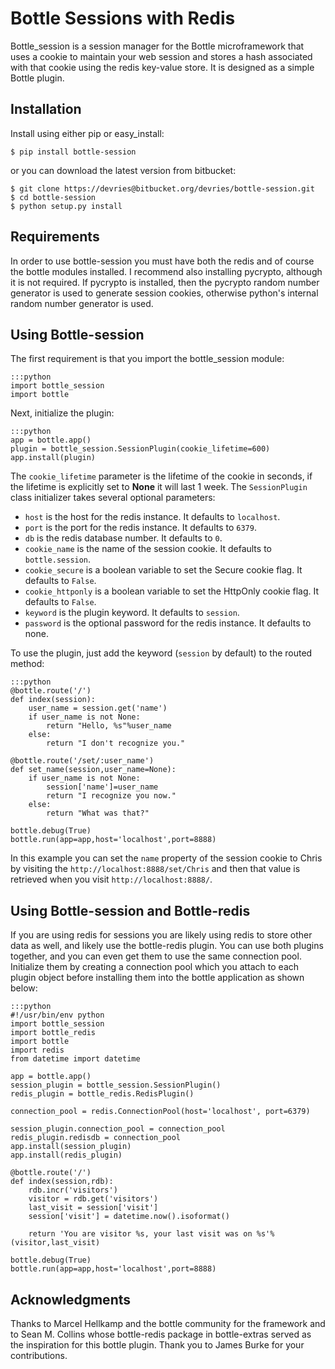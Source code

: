 Bottle Sessions with Redis
==========================

Bottle_session is a session manager for the Bottle microframework that uses a
cookie to maintain your web session and stores a hash associated with that
cookie using the redis key-value store. It is designed as a simple Bottle
plugin.

Installation
------------
Install using either pip or easy_install:

    $ pip install bottle-session

or you can download the latest version from bitbucket:

    $ git clone https://devries@bitbucket.org/devries/bottle-session.git
    $ cd bottle-session
    $ python setup.py install

Requirements
------------
In order to use bottle-session you must have both the redis and of course the
bottle modules installed. I recommend also installing pycrypto, although it is
not required. If pycrypto is installed, then the pycrypto random number
generator is used to generate session cookies, otherwise python's internal
random number generator is used.

Using Bottle-session
--------------------
The first requirement is that you import the bottle_session module:

    :::python
    import bottle_session
    import bottle

Next, initialize the plugin:

    :::python
    app = bottle.app()
    plugin = bottle_session.SessionPlugin(cookie_lifetime=600)
    app.install(plugin)

The `cookie_lifetime` parameter is the lifetime of the cookie in seconds, if
the lifetime is explicitly set to **None** it will last 1 week. The
`SessionPlugin` class initializer takes several optional parameters:

- `host` is the host for the redis instance. It defaults to `localhost`.
- `port` is the port for the redis instance. It defaults to `6379`.
- `db` is the redis database number. It defaults to `0`.
- `cookie_name` is the name of the session cookie. It defaults to
  `bottle.session`.
- `cookie_secure` is a boolean variable to set the Secure cookie flag.
   It defaults to `False`.
- `cookie_httponly` is a boolean variable to set the HttpOnly cookie flag.
   It defaults to `False`.
- `keyword` is the plugin keyword. It defaults to `session`.
- `password` is the optional password for the redis instance. It defaults to
  none.

To use the plugin, just add the keyword (`session` by default) to the routed
method:

    :::python
    @bottle.route('/')
    def index(session):
        user_name = session.get('name')
        if user_name is not None:
            return "Hello, %s"%user_name
        else:
            return "I don't recognize you."

    @bottle.route('/set/:user_name')
    def set_name(session,user_name=None):
        if user_name is not None:
            session['name']=user_name
            return "I recognize you now."
        else:
            return "What was that?"

    bottle.debug(True)
    bottle.run(app=app,host='localhost',port=8888)

In this example you can set the `name` property of the session cookie to Chris
by visiting the `http://localhost:8888/set/Chris` and then that value is
retrieved when you visit `http://localhost:8888/`. 

Using Bottle-session and Bottle-redis
-------------------------------------
If you are using redis for sessions you are likely using redis to store other
data as well, and likely use the bottle-redis plugin. You can use both plugins
together, and you can even get them to use the same connection pool.
Initialize them by creating a connection pool which you attach to each plugin
object before installing them into the bottle application as shown below:

    :::python
    #!/usr/bin/env python
    import bottle_session
    import bottle_redis
    import bottle
    import redis
    from datetime import datetime

    app = bottle.app()
    session_plugin = bottle_session.SessionPlugin()
    redis_plugin = bottle_redis.RedisPlugin()

    connection_pool = redis.ConnectionPool(host='localhost', port=6379)

    session_plugin.connection_pool = connection_pool
    redis_plugin.redisdb = connection_pool
    app.install(session_plugin)
    app.install(redis_plugin)

    @bottle.route('/')
    def index(session,rdb):
        rdb.incr('visitors')
        visitor = rdb.get('visitors')
        last_visit = session['visit']
        session['visit'] = datetime.now().isoformat()

        return 'You are visitor %s, your last visit was on %s'%(visitor,last_visit)

    bottle.debug(True)
    bottle.run(app=app,host='localhost',port=8888)

Acknowledgments
---------------
Thanks to Marcel Hellkamp and the bottle community for the framework and to
Sean M. Collins whose bottle-redis package in bottle-extras served as the
inspiration for this bottle plugin. Thank you to James Burke for
your contributions.
